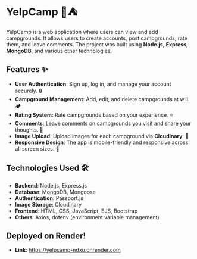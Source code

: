 # YelpCamp 🌲⛺️

YelpCamp is a web application where users can view and add campgrounds. It allows users to create accounts, post campgrounds, rate them, and leave comments. The project was built using **Node.js**, **Express**, **MongoDB**, and various other technologies. 

## Features ✨

- **User Authentication**: Sign up, log in, and manage your account securely. 🔒
- **Campground Management**: Add, edit, and delete campgrounds at will. 🏕️
- **Rating System**: Rate campgrounds based on your experience. ⭐
- **Comments**: Leave comments on campgrounds you visit and share your thoughts. 💬
- **Image Upload**: Upload images for each campground via **Cloudinary**. 📸
- **Responsive Design**: The app is mobile-friendly and responsive across all screen sizes. 📱

## Technologies Used 🛠️

- **Backend**: Node.js, Express.js
- **Database**: MongoDB, Mongoose
- **Authentication**: Passport.js
- **Image Storage**: Cloudinary
- **Frontend**: HTML, CSS, JavaScript, EJS, Bootstrap
- **Others**: Axios, dotenv (environment variable management)

## Deployed on Render!
- **Link**:  https://yelpcamp-ndxu.onrender.com
